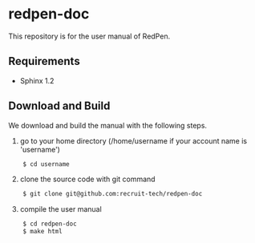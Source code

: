 redpen-doc
==========

This repository is for the user manual of RedPen.

Requirements
-------------
- Sphinx 1.2

Download and Build
----------------------

We download and build the manual with the following steps.

1. go to your home directory (/home/username if your account name is 'username')

```bash
    $ cd username
```

2. clone the source code with git command

```bash
    $ git clone git@github.com:recruit-tech/redpen-doc
```

3. compile the user manual

```bash
    $ cd redpen-doc
    $ make html
```
